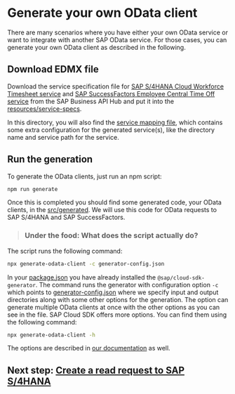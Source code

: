 # Generate your own OData client

There are many scenarios where you have either your own OData service or want to integrate with another SAP OData service. For those cases, you can generate your own OData client as described in the following.

## Download EDMX file

Download the service specification file for [SAP S/4HANA Cloud Workforce Timesheet service](https://api.sap.com/api/API_MANAGE_WORKFORCE_TIMESHEET/overview) and [SAP SuccessFactors Employee Central Time Off service](https://api.sap.com/api/ECTimeOff/overview) from the SAP Business API Hub and put it into the [resources/service-specs](../resources/service-specs/).

In this directory, you will also find the [service mapping file](../resources/service-specs/service-mapping.json), which contains some extra configuration for the generated service(s), like the directory name and service path for the service.

## Run the generation
To generate the OData clients, just run an npm script:
```sh
npm run generate
```
Once this is completed you should find some generated code, your OData clients, in the [src/generated](../src/generated/). We will use this code for OData requests to SAP S/4HANA and SAP SuccessFactors.
> ### Under the food: What does the script actually do?
The script runs the following command:
```sh
npx generate-odata-client -c generator-config.json
```
In your [package.json](../package.json) you have already installed the `@sap/cloud-sdk-generator`. The command runs the generator with configuration option `-c` which points to [generator-config.json](../generator-config.json) where we specify input and output directories along with some other options for the generation. The option can generate multiple OData clients at once with the other options as you can see in the file. SAP Cloud SDK offers more options. You can find them using the following command:
```sh
npx generate-odata-client -h
```
The options are described in [our documentation](https://sap.github.io/cloud-sdk/docs/js/features/odata/generate-odata-client#options) as well.

## Next step: [Create a read request to SAP S/4HANA](03-s4-read-request.md)
